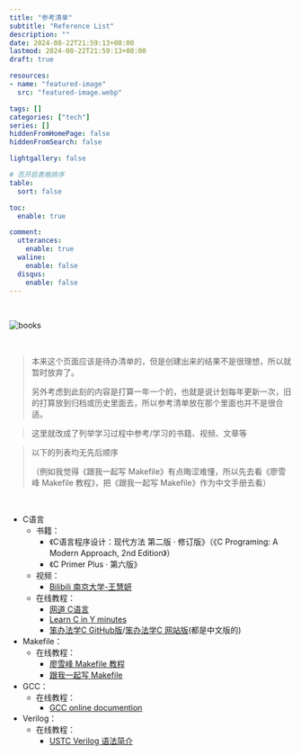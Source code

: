 ```yaml
---
title: "参考清单"
subtitle: "Reference List"
description: ""
date: 2024-08-22T21:59:13+08:00
lastmod: 2024-08-22T21:59:13+08:00
draft: true

resources:
- name: "featured-image"
  src: "featured-image.webp"

tags: []
categories: ["tech"]
series: []
hiddenFromHomePage: false
hiddenFromSearch: false

lightgallery: false

# 否开启表格排序
table:
  sort: false

toc:
  enable: true

comment:
  utterances:
    enable: true
  waline:
    enable: false
  disqus:
    enable: false
---
```


<br>

![books](books.jpg)

<br>

> 本来这个页面应该是待办清单的，但是创建出来的结果不是很理想，所以就暂时放弃了。
>
> 另外考虑到此刻的内容是打算一年一个的，也就是说计划每年更新一次，旧的打算放到归档或历史里面去，所以参考清单放在那个里面也并不是很合适。



> 这里就改成了列举学习过程中参考/学习的书籍、视频、文章等



> 以下的列表均无先后顺序
>
> （例如我觉得《跟我一起写 Makefile》有点晦涩难懂，所以先去看《廖雪峰 Makefile 教程》，把《跟我一起写 Makefile》作为中文手册去看）

<br>

+ C语言
    + 书籍：
        + 《C语言程序设计：现代方法 第二版 · 修订版》（《C Programing: A Modern Approach, 2nd Edition》）
        + 《C Primer Plus · 第六版》
    + 视频：
        + [Bilibili 南京大学-王慧妍](https://www.bilibili.com/video/BV1KQ4y1u7Hw/?spm_id_from=333.788&vd_source=1134fbe64f027b7491d220ce95e752de)
    + 在线教程：
        + [网道 C语言](https://wangdoc.com/clang/intro)
        + [Learn C in Y minutes](https://learnxinyminutes.com/docs/c/)
        + [笨办法学C GitHub版](https://github.com/wizardforcel/lcthw-zh/blob/master/SUMMARY.md)/[笨办法学C 网站版](https://wizardforcel.gitbooks.io/lcthw/content/preface.html)(都是中文版的)
+ Makefile：
    + 在线教程：
        + [廖雪峰 Makefile 教程](https://liaoxuefeng.com/books/makefile/introduction/index.html)
        + [跟我一起写 Makefile](https://seisman.github.io/how-to-write-makefile/overview.html)
+ GCC：
    + 在线教程：
        + [GCC online documention](https://gcc.gnu.org/onlinedocs/)
+ Verilog：
    + 在线教程：
        + [USTC Verilog 语法简介](https://vlab.ustc.edu.cn/guide/doc_verilog.html)
